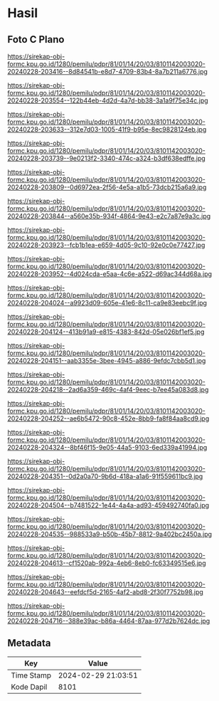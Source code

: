# Hasil

## Foto C Plano

https://sirekap-obj-formc.kpu.go.id/1280/pemilu/pdpr/81/01/14/20/03/8101142003020-20240228-203416--8d84541b-e8d7-4709-83b4-8a7b211a6776.jpg

https://sirekap-obj-formc.kpu.go.id/1280/pemilu/pdpr/81/01/14/20/03/8101142003020-20240228-203554--122b44eb-4d2d-4a7d-bb38-3a1a9f75e34c.jpg

https://sirekap-obj-formc.kpu.go.id/1280/pemilu/pdpr/81/01/14/20/03/8101142003020-20240228-203633--312e7d03-1005-41f9-b95e-8ec9828124eb.jpg

https://sirekap-obj-formc.kpu.go.id/1280/pemilu/pdpr/81/01/14/20/03/8101142003020-20240228-203739--9e0213f2-3340-474c-a324-b3df638edffe.jpg

https://sirekap-obj-formc.kpu.go.id/1280/pemilu/pdpr/81/01/14/20/03/8101142003020-20240228-203809--0d6972ea-2f56-4e5a-a1b5-73dcb215a6a9.jpg

https://sirekap-obj-formc.kpu.go.id/1280/pemilu/pdpr/81/01/14/20/03/8101142003020-20240228-203844--a560e35b-934f-4864-9e43-e2c7a87e9a3c.jpg

https://sirekap-obj-formc.kpu.go.id/1280/pemilu/pdpr/81/01/14/20/03/8101142003020-20240228-203923--fcb1b1ea-e659-4d05-9c10-92e0c0e77427.jpg

https://sirekap-obj-formc.kpu.go.id/1280/pemilu/pdpr/81/01/14/20/03/8101142003020-20240228-203952--4d024cda-e5aa-4c6e-a522-d69ac344d68a.jpg

https://sirekap-obj-formc.kpu.go.id/1280/pemilu/pdpr/81/01/14/20/03/8101142003020-20240228-204024--a9923d09-605e-41e6-8c11-ca9e83eebc9f.jpg

https://sirekap-obj-formc.kpu.go.id/1280/pemilu/pdpr/81/01/14/20/03/8101142003020-20240228-204124--413b91a9-e815-4383-842d-05e026bf1ef5.jpg

https://sirekap-obj-formc.kpu.go.id/1280/pemilu/pdpr/81/01/14/20/03/8101142003020-20240228-204151--aab3355e-3bee-4945-a886-9efdc7cbb5d1.jpg

https://sirekap-obj-formc.kpu.go.id/1280/pemilu/pdpr/81/01/14/20/03/8101142003020-20240228-204218--2ad6a359-469c-4af4-9eec-b7ee45a083d8.jpg

https://sirekap-obj-formc.kpu.go.id/1280/pemilu/pdpr/81/01/14/20/03/8101142003020-20240228-204252--ae6b5472-90c8-452e-8bb9-fa8f84aa8cd9.jpg

https://sirekap-obj-formc.kpu.go.id/1280/pemilu/pdpr/81/01/14/20/03/8101142003020-20240228-204324--8bf46f15-9e05-44a5-9103-6ed339a41994.jpg

https://sirekap-obj-formc.kpu.go.id/1280/pemilu/pdpr/81/01/14/20/03/8101142003020-20240228-204351--0d2a0a70-9b6d-418a-a1a6-91f559611bc9.jpg

https://sirekap-obj-formc.kpu.go.id/1280/pemilu/pdpr/81/01/14/20/03/8101142003020-20240228-204504--b7481522-1e44-4a4a-ad93-459492740fa0.jpg

https://sirekap-obj-formc.kpu.go.id/1280/pemilu/pdpr/81/01/14/20/03/8101142003020-20240228-204535--988533a9-b50b-45b7-8812-9a402bc2450a.jpg

https://sirekap-obj-formc.kpu.go.id/1280/pemilu/pdpr/81/01/14/20/03/8101142003020-20240228-204613--cf1520ab-992a-4eb6-8eb0-fc63349515e6.jpg

https://sirekap-obj-formc.kpu.go.id/1280/pemilu/pdpr/81/01/14/20/03/8101142003020-20240228-204643--eefdcf5d-2165-4af2-abd8-2f30f7752b98.jpg

https://sirekap-obj-formc.kpu.go.id/1280/pemilu/pdpr/81/01/14/20/03/8101142003020-20240228-204716--388e39ac-b86a-4464-87aa-977d2b7624dc.jpg


## Metadata

| Key        | Value               |
| ---------- | ------------------- |
| Time Stamp | 2024-02-29 21:03:51 |
| Kode Dapil | 8101                |



